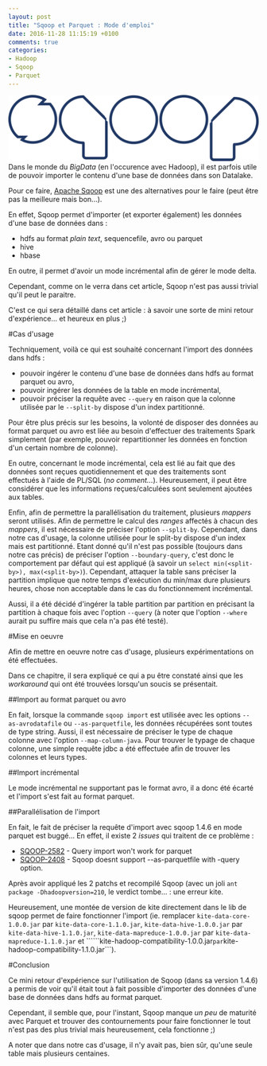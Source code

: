 ```yaml
---
layout: post
title: "Sqoop et Parquet : Mode d'emploi"
date: 2016-11-28 11:15:19 +0100
comments: true
categories: 
- Hadoop
- Sqoop
- Parquet
---
```

![left-small](/images/Apache_Sqoop_logo.svg.png) Dans le monde du _BigData_ (en l'occurence avec Hadoop), il est parfois utile de pouvoir importer le contenu d'une base de données dans son Datalake.

Pour ce faire, [Apache Sqoop](http://sqoop.apache.org/) est une des alternatives pour le faire (peut être pas la meilleure mais bon...). 
 
En effet, Sqoop permet d'importer (et exporter également) les données d'une base de données dans :

- hdfs au format _plain text_, sequencefile, avro ou parquet
- hive
- hbase
 
En outre, il permet d'avoir un mode incrémental afin de gérer le mode delta.

Cependant, comme on le verra dans cet article, Sqoop n'est pas aussi trivial qu'il peut le paraitre.

C'est ce qui sera détaillé dans cet article : à savoir une sorte de mini retour d'expérience... et heureux en plus ;)

<!--more-->

#Cas d'usage

Techniquement, voilà ce qui est souhaité concernant l'import des données dans hdfs : 

- pouvoir ingérer le contenu d'une base de données dans hdfs au format parquet ou avro,
- pouvoir ingérer les données de la table en mode incrémental,
- pouvoir préciser la requête avec ```--query``` en raison que la colonne utilisée par le ```--split-by``` dispose d'un index partitionné.

Pour être plus précis sur les besoins, la volonté de disposer des données au format parquet ou avro est liée au besoin d'effectuer des traitements Spark simplement (par exemple, pouvoir repartitionner les données en fonction d'un certain nombre de colonne).

En outre, concernant le mode incrémental, cela est lié au fait que des données sont reçues quotidiennement et que des traitements sont effectués à l'aide de PL/SQL (_no comment..._). Heureusement, il peut être considérer que les informations reçues/calculées sont seulement ajoutées aux tables.

Enfin, afin de permettre la parallélisation du traitement, plusieurs _mappers_ seront utilisés. Afin de permettre le calcul des _ranges_ affectés à chacun des _mappers_, il est nécessaire de préciser l'option ```--split-by```. Cependant, dans notre cas d'usage, la colonne utilisée pour le split-by dispose d'un index mais est partitionné. Etant donné qu'il n'est pas possible (toujours dans notre cas précis) de préciser l'option ```--boundary-query```, c'est donc le comportement par défaut qui est appliqué (à savoir un ```select min(<split-by>), max(<split-by>)```). Cependant, attaquer la table sans préciser la partition implique que notre temps d'exécution du min/max dure plusieurs heures, chose non acceptable dans le cas du fonctionnement incrémental. 

Aussi, il a été décidé d'ingérer la table partition par partition en précisant la partition à chaque fois avec l'option ```--query``` (à noter que l'option ```--where``` aurait pu suffire mais que cela n'a pas été testé).

#Mise en oeuvre

Afin de mettre en oeuvre notre cas d'usage, plusieurs expérimentations on été effectuées.

Dans ce chapitre, il sera expliqué ce qui a pu être constaté ainsi que les _workaround_ qui ont été trouvées lorsqu'un soucis se présentait.

##Import au format parquet ou avro

En fait, lorsque la commande ```sqoop import``` est utilisée avec les options ```--as-avrodatafile``` ou ```--as-parquetfile```, les données récupérées sont toutes de type string. Aussi, il est nécessaire de préciser le type de chaque colonne avec l'option ```--map-column-java```. Pour trouver le typage de chaque colonne, une simple requête jdbc a été effectuée afin de trouver les colonnes et leurs types.

##Import incrémental

Le mode incrémental ne supportant pas le format avro, il a donc été écarté et l'import s'est fait au format parquet.

##Parallélisation de l'import

En fait, le fait de préciser la requête d'import avec sqoop 1.4.6 en mode parquet est buggé...
En effet, il existe 2 _issues_ qui traitent de ce problème :

- [SQOOP-2582](https://issues.apache.org/jira/browse/SQOOP-2582) - Query import won't work for parquet
- [SQOOP-2408](https://issues.apache.org/jira/browse/SQOOP-2408) - Sqoop doesnt support --as-parquetfile with -query option.

Après avoir appliqué les 2 patchs et recompilé Sqoop (avec un joli ```ant package -Dhadoopversion=210```, le verdict tombe... : une erreur kite.

Heureusement, une montée de version de kite directement dans le lib de sqoop permet de faire fonctionner l'import (ie. remplacer ```kite-data-core-1.0.0.jar``` par ```kite-data-core-1.1.0.jar```, ```kite-data-hive-1.0.0.jar``` par ```kite-data-hive-1.1.0.jar```, ```kite-data-mapreduce-1.0.0.jar``` par ```kite-data-mapreduce-1.1.0.jar``` et ``````kite-hadoop-compatibility-1.0.0.jar``` par ```kite-hadoop-compatibility-1.1.0.jar```).

#Conclusion

Ce mini retour d'expérience sur l'utilisation de Sqoop (dans sa version 1.4.6) a permis de voir qu'il était tout à fait possible d'importer des données d'une base de données dans hdfs au format parquet.

Cependant, il semble que, pour l'instant, Sqoop manque _un peu_ de maturité avec Parquet et trouver des contournements pour faire fonctionner le tout n'est pas des plus trivial mais heureusement, cela fonctionne ;)

A noter que dans notre cas d'usage, il n'y avait pas, bien sûr, qu'une seule table mais plusieurs centaines.